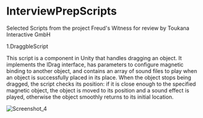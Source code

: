 # InterviewPrepScripts
Selected Scripts from the project Freud's Witness for review by Toukana Interactive GmbH

1.DraggbleScript

This script is a component in Unity that handles dragging an object. It implements the IDrag interface, has parameters to configure magnetic binding to another object, and contains an array of sound files to play when an object is successfully placed in its place. When the object stops being dragged, the script checks its position: if it is close enough to the specified magnetic object, the object is moved to its position and a sound effect is played, otherwise the object smoothly returns to its initial location.

![Screenshot_4](https://github.com/agatatelesh/InterviewPrepScripts/assets/41807041/bb6e17a6-5dfa-4fa4-a794-49274c5f53d6)

